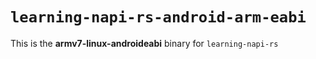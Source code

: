 # `learning-napi-rs-android-arm-eabi`

This is the **armv7-linux-androideabi** binary for `learning-napi-rs`
